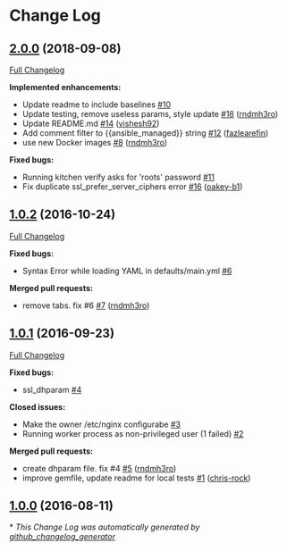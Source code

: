 # Change Log

## [2.0.0](https://github.com/dev-sec/ansible-nginx-hardening/tree/2.0.0) (2018-09-08)
[Full Changelog](https://github.com/dev-sec/ansible-nginx-hardening/compare/1.0.2...2.0.0)

**Implemented enhancements:**

- Update readme to include baselines [\#10](https://github.com/dev-sec/ansible-nginx-hardening/issues/10)
- Update testing, remove useless params, style update [\#18](https://github.com/dev-sec/ansible-nginx-hardening/pull/18) ([rndmh3ro](https://github.com/rndmh3ro))
- Update README.md [\#14](https://github.com/dev-sec/ansible-nginx-hardening/pull/14) ([vishesh92](https://github.com/vishesh92))
- Add comment filter to {{ansible\_managed}} string [\#12](https://github.com/dev-sec/ansible-nginx-hardening/pull/12) ([fazlearefin](https://github.com/fazlearefin))
- use new Docker images [\#8](https://github.com/dev-sec/ansible-nginx-hardening/pull/8) ([rndmh3ro](https://github.com/rndmh3ro))

**Fixed bugs:**

- Running kitchen verify asks for 'roots' password [\#11](https://github.com/dev-sec/ansible-nginx-hardening/issues/11)
- Fix duplicate ssl\_prefer\_server\_ciphers error [\#16](https://github.com/dev-sec/ansible-nginx-hardening/pull/16) ([oakey-b1](https://github.com/oakey-b1))

## [1.0.2](https://github.com/dev-sec/ansible-nginx-hardening/tree/1.0.2) (2016-10-24)
[Full Changelog](https://github.com/dev-sec/ansible-nginx-hardening/compare/1.0.1...1.0.2)

**Fixed bugs:**

- Syntax Error while loading YAML in defaults/main.yml [\#6](https://github.com/dev-sec/ansible-nginx-hardening/issues/6)

**Merged pull requests:**

- remove tabs. fix \#6 [\#7](https://github.com/dev-sec/ansible-nginx-hardening/pull/7) ([rndmh3ro](https://github.com/rndmh3ro))

## [1.0.1](https://github.com/dev-sec/ansible-nginx-hardening/tree/1.0.1) (2016-09-23)
[Full Changelog](https://github.com/dev-sec/ansible-nginx-hardening/compare/1.0.0...1.0.1)

**Fixed bugs:**

- ssl\_dhparam [\#4](https://github.com/dev-sec/ansible-nginx-hardening/issues/4)

**Closed issues:**

- Make the owner /etc/nginx configurabe [\#3](https://github.com/dev-sec/ansible-nginx-hardening/issues/3)
- Running worker process as non-privileged user \(1 failed\) [\#2](https://github.com/dev-sec/ansible-nginx-hardening/issues/2)

**Merged pull requests:**

- create dhparam file. fix \#4 [\#5](https://github.com/dev-sec/ansible-nginx-hardening/pull/5) ([rndmh3ro](https://github.com/rndmh3ro))
- improve gemfile, update readme for local tests [\#1](https://github.com/dev-sec/ansible-nginx-hardening/pull/1) ([chris-rock](https://github.com/chris-rock))

## [1.0.0](https://github.com/dev-sec/ansible-nginx-hardening/tree/1.0.0) (2016-08-11)


\* *This Change Log was automatically generated by [github_changelog_generator](https://github.com/skywinder/Github-Changelog-Generator)*